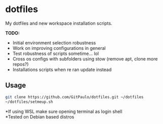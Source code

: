 # dotfiles
My dotfiles and new workspace installation scripts.

**TODO:**
- Initial environment selection robustness
- Work on improving configurations in general
- Test robustness of scripts sometime... lol
- Cross os configs with subfolders using stow (remove apt, clone more repos?)
- Installations scripts when re ran update instead

## Usage

```sh
git clone https://github.com/GitPaulo/dotfiles.git ~/dotfiles
~/dotfiles/setmeup.sh
```

*If using WSL make sure opening terminal as login shell \
*Tested on Debian based distros
